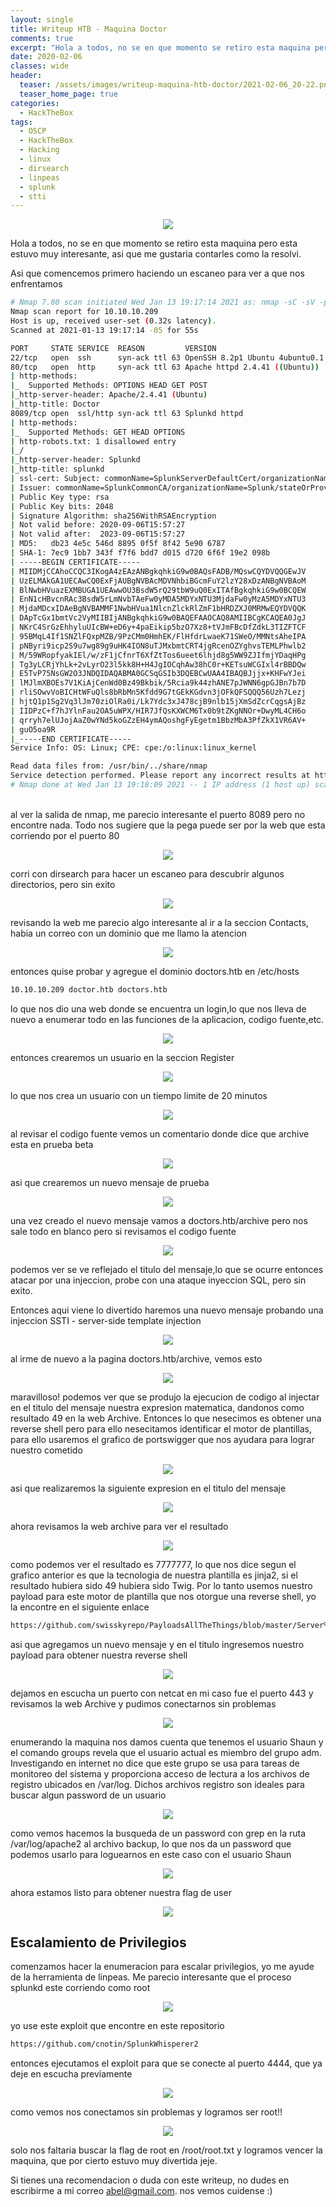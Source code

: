 ```yaml
---
layout: single
title: Writeup HTB - Maquina Doctor
comments: true
excerpt: "Hola a todos, no se en que momento se retiro esta maquina pero esta estuvo muy interesante, asi comencemos"
date: 2020-02-06
classes: wide
header:
  teaser: /assets/images/writeup-maquina-htb-doctor/2021-02-06_20-22.png
  teaser_home_page: true
categories:
  - HackTheBox
tags:
  - OSCP
  - HackTheBox
  - Hacking
  - linux
  - dirsearch
  - linpeas
  - splunk
  - stti
---
```


<p align="center">
<img src="/assets/images/writeup-maquina-htb-doctor/2021-02-06_20-22.png">
</p>

Hola a todos, no se en que momento se retiro esta maquina pero esta estuvo muy interesante, asi que me gustaria contarles como la resolvi. 

Asi que comencemos primero haciendo un escaneo para ver a que nos enfrentamos

```bash
# Nmap 7.80 scan initiated Wed Jan 13 19:17:14 2021 as: nmap -sC -sV -p22,80,8089 -vvv -Pn -oN Targeted 10.10.10.209
Nmap scan report for 10.10.10.209
Host is up, received user-set (0.32s latency).
Scanned at 2021-01-13 19:17:14 -05 for 55s

PORT     STATE SERVICE  REASON         VERSION
22/tcp   open  ssh      syn-ack ttl 63 OpenSSH 8.2p1 Ubuntu 4ubuntu0.1 (Ubuntu Linux; protocol 2.0)
80/tcp   open  http     syn-ack ttl 63 Apache httpd 2.4.41 ((Ubuntu))
| http-methods: 
|_  Supported Methods: OPTIONS HEAD GET POST
|_http-server-header: Apache/2.4.41 (Ubuntu)
|_http-title: Doctor
8089/tcp open  ssl/http syn-ack ttl 63 Splunkd httpd
| http-methods: 
|_  Supported Methods: GET HEAD OPTIONS
| http-robots.txt: 1 disallowed entry 
|_/
|_http-server-header: Splunkd
|_http-title: splunkd
| ssl-cert: Subject: commonName=SplunkServerDefaultCert/organizationName=SplunkUser
| Issuer: commonName=SplunkCommonCA/organizationName=Splunk/stateOrProvinceName=CA/countryName=US/localityName=San Francisco/emailAddress=support@splunk.com
| Public Key type: rsa
| Public Key bits: 2048
| Signature Algorithm: sha256WithRSAEncryption
| Not valid before: 2020-09-06T15:57:27
| Not valid after:  2023-09-06T15:57:27
| MD5:   db23 4e5c 546d 8895 0f5f 8f42 5e90 6787
| SHA-1: 7ec9 1bb7 343f f7f6 bdd7 d015 d720 6f6f 19e2 098b
| -----BEGIN CERTIFICATE-----
| MIIDMjCCAhoCCQC3IKogA4zEAzANBgkqhkiG9w0BAQsFADB/MQswCQYDVQQGEwJV
| UzELMAkGA1UECAwCQ0ExFjAUBgNVBAcMDVNhbiBGcmFuY2lzY28xDzANBgNVBAoM
| BlNwbHVuazEXMBUGA1UEAwwOU3BsdW5rQ29tbW9uQ0ExITAfBgkqhkiG9w0BCQEW
| EnN1cHBvcnRAc3BsdW5rLmNvbTAeFw0yMDA5MDYxNTU3MjdaFw0yMzA5MDYxNTU3
| MjdaMDcxIDAeBgNVBAMMF1NwbHVua1NlcnZlckRlZmF1bHRDZXJ0MRMwEQYDVQQK
| DApTcGx1bmtVc2VyMIIBIjANBgkqhkiG9w0BAQEFAAOCAQ8AMIIBCgKCAQEA0JgJ
| NKrC4SrGzEhhyluUIcBW+eD6y+4paEikip5bzO7Xz8+tVJmFBcDfZdkL3TIZFTCF
| 95BMqL4If1SNZlFQxpMZB/9PzCMm0HmhEK/FlHfdrLwaeK71SWeO/MMNtsAheIPA
| pNByri9icp2S9u7wg89g9uHK4ION8uTJMxbmtCRT4jgRcenOZYghvsTEMLPhwlb2
| M/59WRopfyakIEl/w/zF1jCfnrT6XfZtTos6ueet6lhjd8g5WW9ZJIfmjYDaqHPg
| Tg3yLCRjYhLk+2vLyrO23l5kk8H+H4JgIOCqhAw38hC0r+KETsuWCGIxl4rBBDQw
| E5TvP75NsGW2O3JNDQIDAQABMA0GCSqGSIb3DQEBCwUAA4IBAQBJjjx+KHFwYJei
| lMJlmXBOEs7V1KiAjCenWd0Bz49Bkbik/5Rcia9k44zhANE7pJWNN6gpGJBn7b7D
| rliSOwvVoBICHtWFuQls8bRbMn5Kfdd9G7tGEkKGdvn3jOFkQFSQQQ56Uzh7Lezj
| hjtQ1p1Sg2Vq3lJm70ziOlRa0i/Lk7Ydc3xJ478cjB9nlb15jXmSdZcrCqgsAjBz
| IIDPzC+f7hJYlnFau2OA5uWPX/HIR7JfQsKXWCM6Tx0b9tZKgNNOr+DwyML4CH6o
| qrryh7elUJojAaZ0wYNd5koGZzEH4ymAQoshgFyEgetm1BbzMbA3PfZkX1VR6AV+
| guO5oa9R
|_-----END CERTIFICATE-----
Service Info: OS: Linux; CPE: cpe:/o:linux:linux_kernel

Read data files from: /usr/bin/../share/nmap
Service detection performed. Please report any incorrect results at https://nmap.org/submit/ .
# Nmap done at Wed Jan 13 19:18:09 2021 -- 1 IP address (1 host up) scanned in 55.27 seconds
```

<br>
al ver la salida de nmap, me parecio interesante el puerto 8089 pero no encontre nada. Todo nos sugiere que la pega puede ser por la web que esta corriendo por el puerto 80


<p align="center">
<img src="/assets/images/writeup-maquina-htb-doctor/2021-02-06_22-51.png">
</p>

corri con dirsearch para hacer un escaneo para descubrir algunos directorios, pero sin exito 

<p align="center">
<img src="/assets/images/writeup-maquina-htb-doctor/2021-02-06_23-00.png">
</p>

revisando la web me parecio algo interesante al ir a la seccion Contacts, habia un correo con un dominio que me llamo la atencion 

<p align="center">
<img src="/assets/images/writeup-maquina-htb-doctor/2021-02-06_23-03.png">
</p>

entonces quise probar y agregue el dominio doctors.htb en /etc/hosts

```bash
10.10.10.209 doctor.htb doctors.htb
```
lo que nos dio una web donde se encuentra un login,lo que nos lleva de nuevo a enumerar todo en las funciones de la aplicacion, codigo fuente,etc. 

<p align="center">
<img src="/assets/images/writeup-maquina-htb-doctor/2021-02-06_23-07.png">
</p>

entonces crearemos un usuario en la seccion Register

<p align="center">
<img src="/assets/images/writeup-maquina-htb-doctor/2021-02-06_23-08.png">
</p>

lo que nos crea un usuario con un tiempo limite de 20 minutos

<p align="center">
<img src="/assets/images/writeup-maquina-htb-doctor/2021-02-06_23-10.png">
</p>

al revisar el codigo fuente vemos un comentario donde dice que archive esta en prueba beta 

<p align="center">
<img src="/assets/images/writeup-maquina-htb-doctor/2021-02-06_23-12.png">
</p>

asi que crearemos un nuevo mensaje de prueba

<p align="center">
<img src="/assets/images/writeup-maquina-htb-doctor/2021-02-06_23-13.png">
</p>

una vez creado el nuevo mensaje vamos a doctors.htb/archive pero nos sale todo en blanco pero si revisamos el codigo fuente 

<p align="center">
<img src="/assets/images/writeup-maquina-htb-doctor/2021-02-06_23-14_1.png">
</p>

podemos ver se ve reflejado el titulo del mensaje,lo que se ocurre entonces atacar por una injeccion, probe con una ataque inyeccion SQL, pero sin exito.

Entonces aqui viene lo divertido haremos una nuevo mensaje probando una injeccion SSTI - server-side template injection

<p align="center">
<img src="/assets/images/writeup-maquina-htb-doctor/2021-02-06_23-16.png">
</p>

al irme de nuevo a la pagina doctors.htb/archive, vemos esto

<p align="center">
<img src="/assets/images/writeup-maquina-htb-doctor/2021-02-06_23-17.png">
</p>

maravilloso! podemos ver que se produjo la ejecucion de codigo al injectar en el titulo del mensaje nuestra expresion matematica, dandonos como resultado 49 en la web Archive. Entonces lo que nesecimos es obtener una reverse shell pero para ello nesecitamos identificar el motor de plantillas, para ello usaremos el grafico de portswigger que nos ayudara para lograr nuestro cometido

<p align="center">
<img src="/assets/images/writeup-maquina-htb-doctor/2021-02-06_23-20.png">
</p>

asi que realizaremos la siguiente expresion en el titulo del mensaje

<p align="center">
<img src="/assets/images/writeup-maquina-htb-doctor/2021-02-06_23-34.png">
</p>

ahora revisamos la web archive para ver el resultado

<p align="center">
<img src="/assets/images/writeup-maquina-htb-doctor/2021-02-06_23-34_1.png">
</p>

como podemos ver el resultado es 7777777, lo que nos dice segun el grafico anterior es que la tecnologia de nuestra plantilla es jinja2, si el resultado hubiera sido 49 hubiera sido Twig. Por lo tanto usemos nuestro payload para este motor de plantilla que nos otorgue una reverse shell, yo la encontre en el siguiente enlace 

```bash
https://github.com/swisskyrepo/PayloadsAllTheThings/blob/master/Server%20Side%20Template%20Injection/README.md
```
asi que agregamos un nuevo mensaje y en el titulo ingresemos nuestro payload para obtener nuestra reverse shell 

<p align="center">
<img src="/assets/images/writeup-maquina-htb-doctor/2021-02-06_23-34_2.png">
</p>

dejamos en escucha un puerto con netcat en mi caso fue el puerto 443 y revisamos la web Archive y pudimos conectarnos sin problemas

<p align="center">
<img src="/assets/images/writeup-maquina-htb-doctor/2021-02-06_23-49-1.png">
</p>

enumerando la maquina nos damos cuenta que tenemos el usuario Shaun y el comando groups revela que el usuario actual es miembro del grupo adm. Investigando en internet no dice que este grupo se usa para tareas de monitoreo del sistema y proporciona acceso de lectura a los archivos de registro ubicados en /var/log. Dichos archivos registro son ideales para buscar algun password de un usuario

<p align="center">
<img src="/assets/images/writeup-maquina-htb-doctor/2021-02-06_23-52.png">
</p>

como vemos hacemos la busqueda de un password con grep en la ruta /var/log/apache2 al archivo backup, lo que nos da un password que podemos usarlo para loguearnos en este caso con el usuario Shaun

<p align="center">
<img src="/assets/images/writeup-maquina-htb-doctor/2021-02-07_00-15.png">
</p>

ahora estamos listo para obtener nuestra flag de user

<p align="center">
<img src="/assets/images/writeup-maquina-htb-doctor/2021-02-07_00-18.png">
</p>

## Escalamiento de Privilegios

comenzamos hacer la enumeracion para escalar privilegios, yo me ayude de la herramienta de linpeas. Me parecio interesante que el proceso splunkd este corriendo como root

<p align="center">
<img src="/assets/images/writeup-maquina-htb-doctor/2021-02-08_08-44.png">
</p>

yo use este exploit que encontre en este repositorio

```bash
https://github.com/cnotin/SplunkWhisperer2
```

entonces ejecutamos el exploit para que se conecte al puerto 4444, que ya deje en escucha previamente

<p align="center">
<img src="/assets/images/writeup-maquina-htb-doctor/2021-02-08_09-06.png">
</p>

como vemos nos conectamos sin problemas y logramos ser root!! 

<p align="center">
<img src="/assets/images/writeup-maquina-htb-doctor/2021-02-08_09-07.png">
</p>

solo nos faltaria buscar la flag de root en /root/root.txt y logramos vencer la maquina, que por cierto estuvo muy divertida jeje.

Si tienes una recomendacion o duda con este writeup, no dudes en escribirme a mi correo abel@gmail.com. nos vemos cuidense :)
